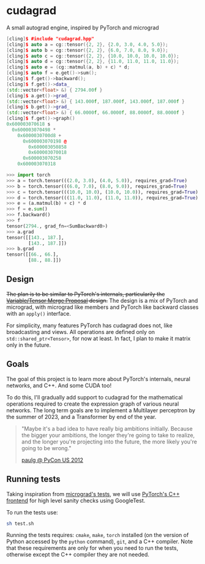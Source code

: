 # cudagrad

A small autograd engine, inspired by PyTorch and micrograd

```cpp
[cling]$ #include "cudagrad.hpp"
[cling]$ auto a = cg::tensor({2, 2}, {2.0, 3.0, 4.0, 5.0});
[cling]$ auto b = cg::tensor({2, 2}, {6.0, 7.0, 8.0, 9.0});
[cling]$ auto c = cg::tensor({2, 2}, {10.0, 10.0, 10.0, 10.0});
[cling]$ auto d = cg::tensor({2, 2}, {11.0, 11.0, 11.0, 11.0});
[cling]$ auto e = (cg::matmul(a, b) + c) * d;
[cling]$ auto f = e.get()->sum();
[cling]$ f.get()->backward();
[cling]$ f.get()->data_
(std::vector<float> &) { 2794.00f }
[cling]$ a.get()->grad_
(std::vector<float> &) { 143.000f, 187.000f, 143.000f, 187.000f }
[cling]$ b.get()->grad_
(std::vector<float> &) { 66.0000f, 66.0000f, 88.0000f, 88.0000f }
[cling]$ f.get()->graph()
0x600003070618 s
  0x600003070498 *
    0x6000030700d8 +
      0x600003070198 @
        0x600003050858
        0x600003070018
      0x600003070258
    0x600003070318
```

```py
>>> import torch
>>> a = torch.tensor(((2.0, 3.0), (4.0, 5.0)), requires_grad=True)
>>> b = torch.tensor(((6.0, 7.0), (8.0, 9.0)), requires_grad=True)
>>> c = torch.tensor(((10.0, 10.0), (10.0, 10.0)), requires_grad=True)
>>> d = torch.tensor(((11.0, 11.0), (11.0, 11.0)), requires_grad=True)
>>> e = (a.matmul(b) + c) * d
>>> f = e.sum()
>>> f.backward()
>>> f
tensor(2794., grad_fn=<SumBackward0>)
>>> a.grad
tensor([[143., 187.],
        [143., 187.]])
>>> b.grad
tensor([[66., 66.],
        [88., 88.]])
```

## Design

~~The plan is to be similar to PyTorch's internals, particularily the [Variable/Tensor Merge Proposal](https://github.com/pytorch/pytorch/issues/13638) design.~~ The design is a mix of PyTorch and micrograd, with micrograd like members and PyTorch like backward classes with an `apply()` interface.

For simplicity, many features PyTorch has cudagrad does not, like broadcasting and views. All operations are defined only on `std::shared_ptr<Tensor>`, for now at least. In fact, I plan to make it matrix only in the future.

## Goals

The goal of this project is to learn more about PyTorch's internals, neural networks, and C++. And some CUDA too!

To do this, I'll gradually add support to cudagrad for the mathematical operations required to create the expression graph of various neural networks. The long term goals are to implement a Multilayer perceptron by the summer of 2023, and a Transformer by end of the year.

> "Maybe it's a bad idea to have really big ambitions initially. Because the bigger your ambitions, the longer they're going to take to realize, and the longer you're projecting into the future, the more likely you're going to be wrong."
>
> [paulg @ PyCon US 2012](https://youtu.be/R9ITLdmfdLI?t=1927)

## Running tests

Taking inspiration from [micrograd's tests](https://github.com/karpathy/micrograd/blob/master/test/test_engine.py), we will use [PyTorch's C++ frontend](https://pytorch.org/cppdocs/frontend.html) for high level sanity checks using GoogleTest.

To run the tests use:

```sh
sh test.sh
```

Running the tests requires: `cmake`, `make`, `torch` installed (on the version of Python accessed by the `python` command), `git`, and a C++ compiler. Note that these requirements are only for when you need to run the tests, otherwise except the C++ compiler they are not needed.
